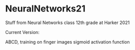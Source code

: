 # NeuralNetworks21
Stuff from Neural Networks class 12th grade at Harker 2021

Current Version:

ABCD,
training on finger images
sigmoid activation function

